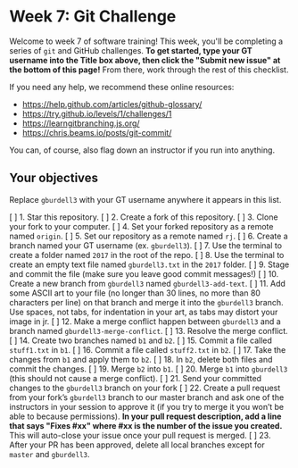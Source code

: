 # Week 7: Git Challenge

Welcome to week 7 of software training! This week, you'll be completing a series of `git` and GitHub challenges. **To get started, type your GT username into the Title box above, then click the "Submit new issue" at the bottom of this page!** From there, work through the rest of this checklist.

If you need any help, we recommend these online resources:
- https://help.github.com/articles/github-glossary/
- https://try.github.io/levels/1/challenges/1
- https://learngitbranching.js.org/
- https://chris.beams.io/posts/git-commit/

You can, of course, also flag down an instructor if you run into anything.

## Your objectives

Replace `gburdell3` with your GT username anywhere it appears in this list.

[ ] 1. Star this repository.
[ ] 2. Create a fork of this repository.
[ ] 3. Clone your fork to your computer.
[ ] 4. Set your forked repository as a remote named `origin`.
[ ] 5. Set our repository as a remote named `rj`.
[ ] 6. Create a branch named your GT username (ex. `gburdell3`).
[ ] 7. Use the terminal to create a folder named `2017` in the root of the repo.
[ ] 8. Use the terminal to create an empty text file named `gburdell3.txt` in the `2017` folder.
[ ] 9. Stage and commit the file (make sure you leave good commit messages!)
[ ] 10. Create a new branch from `gburdell3` named `gburdell3-add-text`.
[ ] 11. Add some ASCII art to your file (no longer than 30 lines, no more than 80 characters per line) on that branch and merge it into the `gburdell3` branch. Use spaces, not tabs, for indentation in your art, as tabs may distort your image in jr.
[ ] 12. Make a merge conflict happen between `gburdell3` and a branch named `gburdell3-merge-conflict`.
[ ] 13. Resolve the merge conflict.
[ ] 14. Create two branches named `b1` and `b2`.
[ ] 15. Commit a file called `stuff1.txt` in `b1`.
[ ] 16. Commit a file called `stuff2.txt` in `b2`.
[ ] 17. Take the changes from `b1` and apply them to `b2`.
[ ] 18. In `b2`, delete both files and commit the changes.
[ ] 19. Merge `b2` into `b1`.
[ ] 20. Merge `b1` into `gburdell3` (this should not cause a merge conflict).
[ ] 21. Send your committed changes to the `gburdell3` branch on your fork
[ ] 22. Create a pull request from your fork’s `gburdell3` branch to our master branch and ask one of the instructors in your session to approve it (if you try to merge it you won’t be able to because permissions). **In your pull request description, add a line that says "Fixes #xx" where #xx is the number of the issue you created.** This will auto-close your issue once your pull request is merged.
[ ] 23. After your PR has been approved, delete all local branches except for `master` and `gburdell3`.
